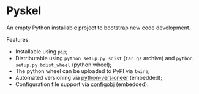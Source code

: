 # Pyskel

An empty Python installable project to bootstrap new code development.

Features:

 - Installable using `pip`;
 - Distributable using `python setup.py sdist` (`tar.gz` archive) and `python
   setup.py bdist_wheel` (python wheel);
 - The python wheel can be uploaded to PyPI via `twine`;
 - Automated versioning via
   [python-versioneer](https://github.com/python-versioneer/python-versioneer)
   (embedded);
 - Configuration file support via
   [configobj](https://github.com/DiffSK/configobj) (embedded).